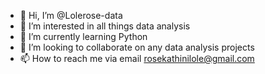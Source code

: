 - 👋 Hi, I’m @Lolerose-data
- 👀 I’m interested in all things data analysis
- 🌱 I’m currently learning Python 
- 💞️ I’m looking to collaborate on any data analysis projects 
- 📫 How to reach me via email rosekathinilole@gmail.com 

<!---
Lolerose-data/Lolerose-data is a ✨ special ✨ repository because its `README.md` (this file) appears on your GitHub profile.
You can click the Preview link to take a look at your changes.
--->
